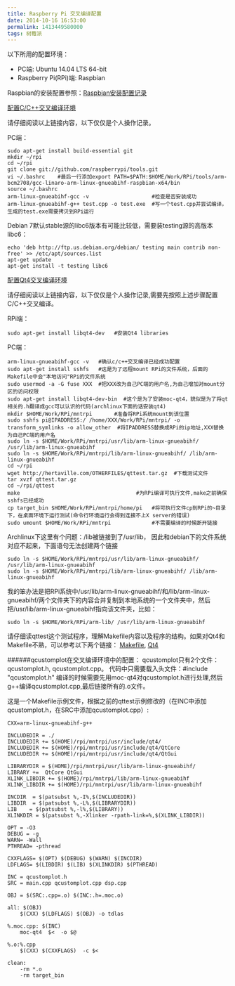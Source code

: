 ```yaml
---
title: Raspberry Pi 交叉编译配置
date: 2014-10-16 16:53:00
permalink: 1413449580000
tags: 树莓派
---
```


以下所用的配置环境：

* PC端: Ubuntu 14.04 LTS 64-bit
* Raspberry Pi(RPi)端: Raspbian

Raspbian的安装配置参照：[Raspbian安装配置记录](http://blog.yyqian.com/117.html)

[配置C/C++交叉编译环境](http://hertaville.com/2012/09/28/development-environment-raspberry-pi-cross-compiler/)

请仔细阅读以上链接内容，以下仅仅是个人操作记录。

PC端：

	sudo apt-get install build-essential git
	mkdir ~/rpi
	cd ~/rpi
	git clone git://github.com/raspberrypi/tools.git
	vi ~/.bashrc    #最后一行添加export PATH=$PATH:$HOME/Work/RPi/tools/arm-bcm2708/gcc-linaro-arm-linux-gnueabihf-raspbian-x64/bin
	source ~/.bashrc
	arm-linux-gnueabihf-gcc -v                    #检查是否安装成功
	arm-linux-gnueabihf-g++ test.cpp -o test.exe  #写一个test.cpp并尝试编译，生成的test.exe需要拷贝到RPi运行
<!-- more -->
Debian 7默认stable源的libc6版本有可能比较低，需要装testing源的高版本libc6：

	echo 'deb http://ftp.us.debian.org/debian/ testing main contrib non-free' >> /etc/apt/sources.list
	apt-get update
	apt-get install -t testing libc6

[配置Qt4交叉编译环境](http://hertaville.com/2014/04/12/cross-compiling-qt4-app/)

请仔细阅读以上链接内容，以下仅仅是个人操作记录,需要先按照上述步骤配置C/C++交叉编译。

RPi端：

	sudo apt-get install libqt4-dev   #安装Qt4 libraries

PC端：

	arm-linux-gnueabihf-gcc -v   #确认c/c++交叉编译已经成功配置
	sudo apt-get install sshfs   #这是为了远程mount RPi的文件系统，后面的Makefile中会"本地访问"RPi的文件系统
	sudo usermod -a -G fuse XXX  #把XXX改为自己PC端的用户名,为自己增加对mount分区的访问权限
	sudo apt-get install libqt4-dev-bin  #这个是为了安装moc-qt4，貌似是为了将qt相关的.h翻译成gcc可以认识的代码(archlinux下面的话安装qt4)
	mkdir $HOME/Work/RPi/mntrpi       #准备将RPi系统mount到该位置
	sudo sshfs pi@IPADDRESS:/ /home/XXX/Work/RPi/mntrpi/ -o transform_symlinks -o allow_other  #将IPADDRESS替换成RPi的ip地址,XXX替换为自己PC端的用户名
	sudo ln -s $HOME/Work/RPi/mntrpi/usr/lib/arm-linux-gnueabihf/ /usr/lib/arm-linux-gnueabihf
	sudo ln -s $HOME/Work/RPi/mntrpi/lib/arm-linux-gnueabihf/ /lib/arm-linux-gnueabihf
	cd ~/rpi
	wget http://hertaville.com/OTHERFILES/qttest.tar.gz  #下载测试文件
	tar xvzf qttest.tar.gz
	cd ~/rpi/qttest
	make                                     #为RPi编译可执行文件,make之前确保sshfs已经成功
	cp target_bin $HOME/Work/RPi/mntrpi/home/pi   #将可执行文件cp到RPi的~目录下，在桌面环境下运行测试(命令行环境运行会得到连接不上X server的错误)
	sudo umount $HOME/Work/RPi/mntrpi             #不需要编译的时候断开链接

Archlinux下这里有个问题：/lib被链接到了/usr/lib， 因此和debian下的文件系统对应不起来，下面语句无法创建两个链接

	sudo ln -s $HOME/Work/RPi/mntrpi/usr/lib/arm-linux-gnueabihf/ /usr/lib/arm-linux-gnueabihf
	sudo ln -s $HOME/Work/RPi/mntrpi/lib/arm-linux-gnueabihf/ /lib/arm-linux-gnueabihf

我的笨办法是把RPi系统中/usr/lib/arm-linux-gnueabihf/和/lib/arm-linux-gnueabihf/两个文件夹下的内容合并复制到本地系统的一个文件夹中，然后把/usr/lib/arm-linux-gnueabihf指向该文件夹，比如：

	sudo ln -s $HOME/Work/RPi/arm-lib/ /usr/lib/arm-linux-gnueabihf

请仔细读qttest这个测试程序，理解Makefile内容以及程序的结构。如果对Qt4和Makefile不熟，可以参考以下两个链接：
[Makefile](http://www.opensourceforu.com/2012/06/gnu-make-in-detail-for-beginners/),
[Qt4](http://www.zetcode.com/gui/qt4/)

######qcustomplot在交叉编译环境中的配置：
qcustomplot只有2个文件：qcustomplot.h, qcustomplot.cpp。
代码中只需要载入头文件：#include "qcustomplot.h"
编译的时候需要先用moc-qt4对qcustomplot.h进行处理,然后g++编译qcustomplot.cpp,最后链接所有的.o文件。

这是一个Makefile示例文件，根据之前的qttest示例修改的（在INC中添加qcustomplot.h，在SRC中添加qcustomplot.cpp）:

	CXX=arm-linux-gnueabihf-g++

	INCLUDEDIR = ./
	INCLUDEDIR += $(HOME)/rpi/mntrpi/usr/include/qt4/
	INCLUDEDIR += $(HOME)/rpi/mntrpi/usr/include/qt4/QtCore
	INCLUDEDIR += $(HOME)/rpi/mntrpi/usr/include/qt4/QtGui

	LIBRARYDIR = $(HOME)/rpi/mntrpi/usr/lib/arm-linux-gnueabihf/
	LIBRARY +=  QtCore QtGui
	XLINK_LIBDIR += $(HOME)/rpi/mntrpi/lib/arm-linux-gnueabihf
	XLINK_LIBDIR += $(HOME)/rpi/mntrpi/usr/lib/arm-linux-gnueabihf

	INCDIR  = $(patsubst %,-I%,$(INCLUDEDIR))
	LIBDIR  = $(patsubst %,-L%,$(LIBRARYDIR))
	LIB    = $(patsubst %,-l%,$(LIBRARY))
	XLINKDIR = $(patsubst %,-Xlinker -rpath-link=%,$(XLINK_LIBDIR))

	OPT = -O3
	DEBUG = -g
	WARN= -Wall
	PTHREAD= -pthread

	CXXFLAGS= $(OPT) $(DEBUG) $(WARN) $(INCDIR)
	LDFLAGS= $(LIBDIR) $(LIB) $(XLINKDIR) $(PTHREAD)

	INC = qcustomplot.h
	SRC = main.cpp qcustomplot.cpp dsp.cpp

	OBJ = $(SRC:.cpp=.o) $(INC:.h=.moc.o)

	all: $(OBJ)
		$(CXX) $(LDFLAGS) $(OBJ) -o tdlas

	%.moc.cpp: $(INC)
		moc-qt4  $<  -o $@

	%.o:%.cpp
		$(CXX) $(CXXFLAGS)  -c $<  

	clean:
		-rm *.o
		-rm target_bin
